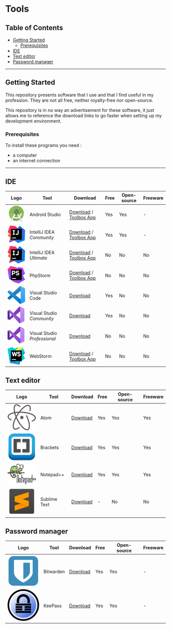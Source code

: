 # Tools

## Table of Contents

- [Getting Started](#getting-started)
  - [Prerequisites](#prerequisites)
- [IDE](#ide)
- [Text editor](#text-editor)
- [Password manager](#password-manager)

---  

## Getting Started

This repository presents software that I use and that I find useful in my profession. They are not all free, neither royalty-free nor open-source. 

This repository is in no way an advertisement for these software, it just allows me to reference the download links to go faster when setting up my development environment.

### Prerequisites

To install these programs you need :
* a computer
* an internet connection

---

## IDE

|Logo|Tool|Download|Free|Open-source|Freeware|
|---|---|---|---|---|---|
|<img src="https://github.com/smarlhens/tools/blob/master/icons/android-studio.png" width="100" alt="android-studio"/>|Android Studio|[Download](https://developer.android.com/studio#downloads) / [Toolbox App](https://www.jetbrains.com/toolbox-app/download/download-thanks.html)|Yes|Yes|-|
|<img src="https://github.com/smarlhens/tools/blob/master/icons/intellij-idea.png" width="100" alt="intellij-idea"/>|IntelliJ IDEA *Community*|[Download](https://www.jetbrains.com/idea/download/download-thanks.html?code=IIC) / [Toolbox App](https://www.jetbrains.com/toolbox-app/download/download-thanks.html)|Yes|Yes|-|
|<img src="https://github.com/smarlhens/tools/blob/master/icons/intellij-idea.png" width="100" alt="intellij-idea"/>|IntelliJ IDEA *Ultimate*|[Download](https://www.jetbrains.com/idea/download/download-thanks.html) / [Toolbox App](https://www.jetbrains.com/toolbox-app/download/download-thanks.html)|No|No|No|
|<img src="https://github.com/smarlhens/tools/blob/master/icons/phpstorm.png" width="100" alt="phpstorm"/>|PhpStorm|[Download](https://www.jetbrains.com/phpstorm/download/download-thanks.html) / [Toolbox App](https://www.jetbrains.com/toolbox-app/download/download-thanks.html)|No|No|No|
|<img src="https://github.com/smarlhens/tools/blob/master/icons/visual-studio-code.png" width="100" alt="visual-studio-code"/>|Visual Studio Code|[Download](https://code.visualstudio.com/Download)|Yes|No|No|
|<img src="https://github.com/smarlhens/tools/blob/master/icons/visual-studio.png" width="100" alt="visual-studio"/>|Visual Studio *Community*|[Download](https://visualstudio.microsoft.com/thank-you-downloading-visual-studio/?sku=Community)|Yes|No|No|
|<img src="https://github.com/smarlhens/tools/blob/master/icons/visual-studio.png" width="100" alt="visual-studio"/>|Visual Studio *Professional*|[Download](https://visualstudio.microsoft.com/thank-you-downloading-visual-studio/?sku=Professional)|No|No|No|
|<img src="https://github.com/smarlhens/tools/blob/master/icons/webstorm.png" width="100" alt="webstorm"/>|WebStorm|[Download](https://www.jetbrains.com/webstorm/download/download-thanks.html) / [Toolbox App](https://www.jetbrains.com/toolbox-app/download/download-thanks.html)|No|No|No|

## Text editor

|Logo|Tool|Download|Free|Open-source|Freeware|
|---|---|---|---|---|---|
|<img src="https://github.com/smarlhens/tools/blob/master/icons/atom.png" width="100" alt="atom"/>|Atom|[Download](https://github.com/atom/atom/releases)|Yes|Yes|Yes|
|<img src="https://github.com/smarlhens/tools/blob/master/icons/brackets.png" width="100" alt="brackets"/>|Brackets|[Download](https://github.com/adobe/brackets/releases)|Yes|Yes|Yes|
|<img src="https://github.com/smarlhens/tools/blob/master/icons/notepad-plus-plus.png" width="100" alt="notepad-plus-plus"/>|Notepad++|[Download](https://notepad-plus-plus.org/downloads/)|Yes|Yes|Yes|
|<img src="https://github.com/smarlhens/tools/blob/master/icons/sublime-text.png" width="100" alt="sublime-text"/>|Sublime Text|[Download](https://www.sublimetext.com/3)|-|No|No|

## Password manager

|Logo|Tool|Download|Free|Open-source|Freeware|
|---|---|---|---|---|---|
|<img src="https://github.com/smarlhens/tools/blob/master/icons/bitwarden.png" width="100" alt="bitwarden"/>|Bitwarden|[Download](https://bitwarden.com/#download)|Yes|Yes|-|
|<img src="https://github.com/smarlhens/tools/blob/master/icons/keepass.png" width="100" alt="keepass"/>|KeePass|[Download](https://keepass.info/download.html)|Yes|Yes|-|
